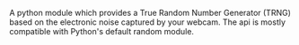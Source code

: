 A python module which provides a True Random Number Generator (TRNG) based on the electronic noise captured by your webcam. The api is mostly compatible with Python's default random module.

